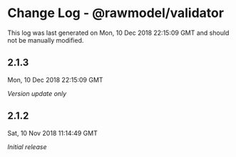# Change Log - @rawmodel/validator

This log was last generated on Mon, 10 Dec 2018 22:15:09 GMT and should not be manually modified.

## 2.1.3
Mon, 10 Dec 2018 22:15:09 GMT

*Version update only*

## 2.1.2
Sat, 10 Nov 2018 11:14:49 GMT

*Initial release*

